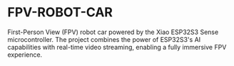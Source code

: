 # FPV-ROBOT-CAR
First-Person View (FPV) robot car powered by the Xiao ESP32S3 Sense microcontroller. The project combines the power of ESP32S3's AI capabilities with real-time video streaming, enabling a fully immersive FPV experience.
